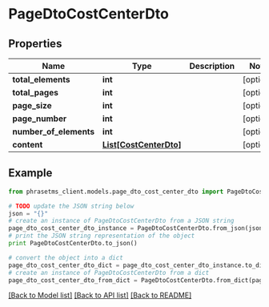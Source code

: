 # PageDtoCostCenterDto

## Properties

| Name                   | Type                                        | Description | Notes      |
| ---------------------- | ------------------------------------------- | ----------- | ---------- |
| **total_elements**     | **int**                                     |             | [optional] |
| **total_pages**        | **int**                                     |             | [optional] |
| **page_size**          | **int**                                     |             | [optional] |
| **page_number**        | **int**                                     |             | [optional] |
| **number_of_elements** | **int**                                     |             | [optional] |
| **content**            | [**List[CostCenterDto]**](CostCenterDto.md) |             | [optional] |

## Example

```python
from phrasetms_client.models.page_dto_cost_center_dto import PageDtoCostCenterDto

# TODO update the JSON string below
json = "{}"
# create an instance of PageDtoCostCenterDto from a JSON string
page_dto_cost_center_dto_instance = PageDtoCostCenterDto.from_json(json)
# print the JSON string representation of the object
print PageDtoCostCenterDto.to_json()

# convert the object into a dict
page_dto_cost_center_dto_dict = page_dto_cost_center_dto_instance.to_dict()
# create an instance of PageDtoCostCenterDto from a dict
page_dto_cost_center_dto_from_dict = PageDtoCostCenterDto.from_dict(page_dto_cost_center_dto_dict)
```

[[Back to Model list]](../README.md#documentation-for-models) [[Back to API list]](../README.md#documentation-for-api-endpoints) [[Back to README]](../README.md)

